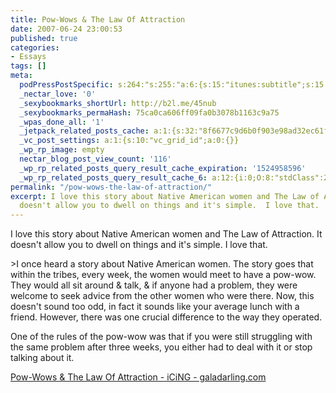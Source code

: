 ```yaml
---
title: Pow-Wows & The Law Of Attraction
date: 2007-06-24 23:00:53
published: true
categories:
- Essays
tags: []
meta:
  podPressPostSpecific: s:264:"s:255:"a:6:{s:15:"itunes:subtitle";s:15:"##PostExcerpt##";s:14:"itunes:summary";s:15:"##PostExcerpt##";s:15:"itunes:keywords";s:17:"##WordPressCats##";s:13:"itunes:author";s:10:"##Global##";s:15:"itunes:explicit";s:7:"Default";s:12:"itunes:block";s:7:"Default";}";";
  _nectar_love: '0'
  _sexybookmarks_shortUrl: http://b2l.me/45nub
  _sexybookmarks_permaHash: 75ca0ca606ff09fa0b3078b1163c9a75
  _wpas_done_all: '1'
  _jetpack_related_posts_cache: a:1:{s:32:"8f6677c9d6b0f903e98ad32ec61f8deb";a:2:{s:7:"expires";i:1457631868;s:7:"payload";a:3:{i:0;a:1:{s:2:"id";i:362;}i:1;a:1:{s:2:"id";i:1373;}i:2;a:1:{s:2:"id";i:1108;}}}}
  _vc_post_settings: a:1:{s:10:"vc_grid_id";a:0:{}}
  _wp_rp_image: empty
  nectar_blog_post_view_count: '116'
  _wp_rp_related_posts_query_result_cache_expiration: '1524958596'
  _wp_rp_related_posts_query_result_cache_6: a:12:{i:0;O:8:"stdClass":2:{s:7:"post_id";s:4:"1373";s:5:"score";s:17:"61.54755762682639";}i:1;O:8:"stdClass":2:{s:7:"post_id";s:3:"737";s:5:"score";s:17:"51.42504203074938";}i:2;O:8:"stdClass":2:{s:7:"post_id";s:4:"1285";s:5:"score";s:18:"47.721046844018595";}i:3;O:8:"stdClass":2:{s:7:"post_id";s:3:"400";s:5:"score";s:18:"44.793874772904566";}i:4;O:8:"stdClass":2:{s:7:"post_id";s:3:"604";s:5:"score";s:17:"42.60769994734849";}i:5;O:8:"stdClass":2:{s:7:"post_id";s:3:"427";s:5:"score";s:17:"42.60769994734849";}i:6;O:8:"stdClass":2:{s:7:"post_id";s:3:"393";s:5:"score";s:17:"42.60769994734849";}i:7;O:8:"stdClass":2:{s:7:"post_id";s:3:"333";s:5:"score";s:17:"42.60769994734849";}i:8;O:8:"stdClass":2:{s:7:"post_id";s:4:"4550";s:5:"score";s:17:"41.23809553048123";}i:9;O:8:"stdClass":2:{s:7:"post_id";s:4:"1108";s:5:"score";s:17:"41.23809553048123";}i:10;O:8:"stdClass":2:{s:7:"post_id";s:3:"831";s:5:"score";s:17:"41.23809553048123";}i:11;O:8:"stdClass":2:{s:7:"post_id";s:3:"364";s:5:"score";s:17:"41.23809553048123";}}
permalink: "/pow-wows-the-law-of-attraction/"
excerpt: I love this story about Native American women and The Law of Attraction.  It
  doesn't allow you to dwell on things and it's simple.  I love that.
---
```

<p>I love this story about Native American women and The Law of Attraction.  It doesn't allow you to dwell on things and it's simple.  I love that.</p>
>I once heard a story about Native American women. The story goes that within the tribes, every week, the women would meet to have a pow-wow. They would all sit around & talk, & if anyone had a problem, they were welcome to seek advice from the other women who were there. Now, this doesn't sound too odd, in fact it sounds like your average lunch with a friend. However, there was one crucial difference to the way they operated.</p>
<p>One of the rules of the pow-wow was that if you were still struggling with the same problem after three weeks, you either had to deal with it or stop talking about it.
</p></blockquote>
<p><a href="http://galadarling.com/article/pow-wows-the-law-of-attraction?commented=1#c004048" rel="nofollow">Pow-Wows & The Law Of Attraction - iCiNG - galadarling.com</a></p>

